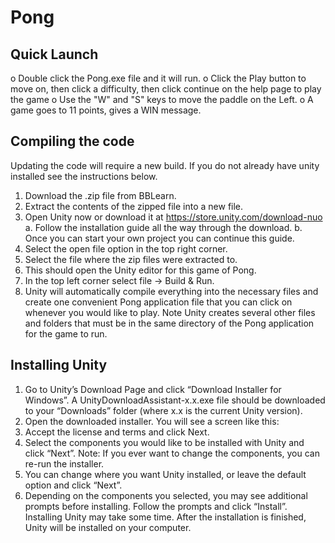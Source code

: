 # Pong

Quick Launch
------------
o Double click the Pong.exe file and it will run.
o Click the Play button to move on, then click a difficulty, then click continue on the help page to play the game
o Use the "W" and "S" keys to move the paddle on the Left.
o A game goes to 11 points, gives a WIN message.

Compiling the code
------------------
Updating the code will require a new build. If you do not already have unity installed see the
instructions below.
1) Download the .zip file from BBLearn.
2) Extract the contents of the zipped file into a new file.
3) Open Unity now or download it at https://store.unity.com/download-nuo
  a. Follow the installation guide all the way through the download.
  b. Once you can start your own project you can continue this guide.
4) Select the open file option in the top right corner.
5) Select the file where the zip files were extracted to.
6) This should open the Unity editor for this game of Pong.
7) In the top left corner select file -> Build & Run.
8) Unity will automatically compile everything into the necessary files and create one convenient Pong application file that you can click on whenever you would like to play. Note Unity creates several other files and folders that must be in the same directory of the Pong application for the game to run.

Installing Unity
----------------
1. Go to Unity’s Download Page and click “Download Installer for Windows”. A UnityDownloadAssistant-x.x.exe file should be downloaded to your “Downloads” folder (where x.x is the current Unity version).
2. Open the downloaded installer. You will see a screen like this:
3. Accept the license and terms and click Next.
4. Select the components you would like to be installed with Unity and click “Next”. Note: If you ever want to change the components, you can re-run the installer.
5. You can change where you want Unity installed, or leave the default option and click “Next”.
6. Depending on the components you selected, you may see additional prompts before installing. Follow the prompts and click “Install”. Installing Unity may take some time. After the installation is finished, Unity will be installed on your computer.
